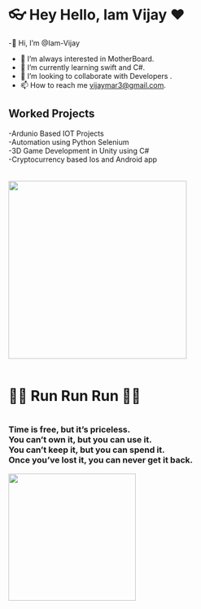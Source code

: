 # 👓 Hey Hello,  Iam Vijay ❤️ 

-👋 Hi, I’m @Iam-Vijay
- 👀 I’m always interested in MotherBoard.
- 🌱 I’m currently learning swift and C#.
- 💞️ I’m looking to collaborate with Developers .
- 📫 How to reach me vijaymar3@gmail.com.


<h2> Worked Projects </h2>
 -Ardunio Based IOT Projects </br>
 -Automation using Python Selenium </br>
 -3D Game Development in Unity using C# </br>
 -Cryptocurrency based Ios and Android app </br>
 </br>
 </br>
<img src="https://media.giphy.com/media/IbaHSmEeJGqk/giphy.gif"   width="350" />


</br>
</br>
<h1>🏃‍♂️ Run Run Run 🏃‍♂️<h1>
<h3>Time is free, but it’s priceless. </br> You can’t own it, but you can use it.</br>  You can’t keep it, but you can spend it. </br> Once you’ve lost it, you can never get it back.</h3>

<img src="https://media.giphy.com/media/3oz8xKaR836UJOYeOc/giphy.gif"   width="250" />

<!---
Iam-Vijay/Iam-Vijay is a ✨ special ✨ repository because its `README.md` (this file) appears on your GitHub profile.
You can click the Preview link to take a look at your changes.
--->
